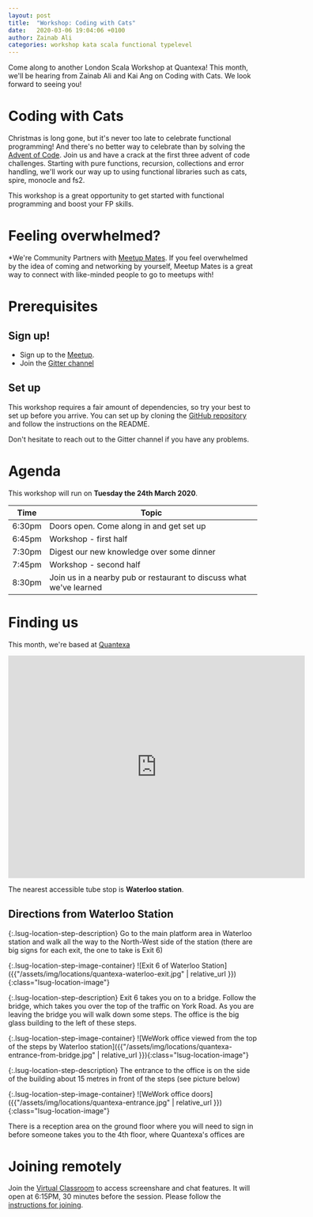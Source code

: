 ```yaml
---
layout: post
title:  "Workshop: Coding with Cats"
date:   2020-03-06 19:04:06 +0100
author: Zainab Ali
categories: workshop kata scala functional typelevel
---
```


Come along to another London Scala Workshop at Quantexa!  This month, we'll be hearing from Zainab Ali and Kai Ang on Coding with Cats. We look forward to seeing you!

# Coding with Cats

Christmas is long gone, but it's never too late to celebrate functional programming!  And there's no better way to celebrate than by solving the [Advent of Code](https://adventofcode.com/).
Join us and have a crack at the first three advent of code challenges.  Starting with pure functions, recursion, collections and error handling, we'll work our way up to using functional libraries such as cats, spire, monocle and fs2.

This workshop is a great opportunity to get started with functional programming and boost your FP skills.

# Feeling overwhelmed?

*We're Community Partners with [Meetup Mates](https://meetup-mates.com). If you feel overwhelmed by the idea of coming and networking by yourself, Meetup Mates is a great way to connect with like-minded people to go to meetups with!

# Prerequisites

## Sign up!

- Sign up to the [Meetup](https://www.meetup.com/london-scala/events/268770032/).
- Join the [Gitter channel](https://gitter.im/lsug/advent-of-code-typelevel)

## Set up

This workshop requires a fair amount of dependencies, so try your best to set up before you arrive.  You can set up by cloning the [GitHub repository](https://github.com/lsug/advent-of-code-typelevel.git) and follow the instructions on the README.

Don't hesitate to reach out to the Gitter channel if you have any problems.

# Agenda

This workshop will run on **Tuesday the 24th March 2020**.

| Time   | Topic                                                               |
|--------|---------------------------------------------------------------------|
| 6:30pm | Doors open.  Come along in and get set up                           |
| 6:45pm | Workshop - first half                                               |
| 7:30pm | Digest our new knowledge over some dinner                           |
| 7:45pm | Workshop - second half                                              |
| 8:30pm | Join us in a nearby pub or restaurant to discuss what we've learned |


# Finding us

This month, we're based at [Quantexa](https://g.page/WeWork-10-York-Road?shareHow)

<iframe src="https://www.google.com/maps/embed?pb=!1m18!1m12!1m3!1d2483.5158729641425!2d-0.11789368423015187!3d51.50375107963452!2m3!1f0!2f0!3f0!3m2!1i1024!2i768!4f13.1!3m3!1m2!1s0x487604b8106c6c97%3A0xdbf7769a113e32e0!2sWeWork%2010%20York%20Rd!5e0!3m2!1sen!2suk!4v1583525209542!5m2!1sen!2suk" width="600" height="450" frameborder="0" style="border:0;" allowfullscreen=""></iframe>

The nearest accessible tube stop is **Waterloo station**.

## Directions from Waterloo Station


<div markdown="1" class="lsug-location-step">

{:.lsug-location-step-description}
Go to the main platform area in Waterloo station and walk all the way to the North-West side of the station (there are big signs for each exit, the one to take is Exit 6)

{:.lsug-location-step-image-container}
![Exit 6 of Waterloo Station]({{"/assets/img/locations/quantexa-waterloo-exit.jpg" | relative_url }}){:class="lsug-location-image"}
</div>

<div markdown="1" class="lsug-location-step">

{:.lsug-location-step-description}
Exit 6 takes you on to a bridge. Follow the bridge, which takes you over the top of the traffic on York Road.  As you are leaving the bridge you will walk down some steps. The office is the big glass building to the left of these steps.

{:.lsug-location-step-image-container}
![WeWork office viewed from the top of the steps by Waterloo station]({{"/assets/img/locations/quantexa-entrance-from-bridge.jpg" | relative_url }}){:class="lsug-location-image"}
</div>

<div markdown="1" class="lsug-location-step">

{:.lsug-location-step-description}
The entrance to the office is on the side of the building about 15 metres in front of the steps (see picture below)

{:.lsug-location-step-image-container}
![WeWork office doors]({{"/assets/img/locations/quantexa-entrance.jpg" | relative_url }}){:class="lsug-location-image"}
</div>

There is a reception area on the ground floor where you will need to sign in before someone takes you to the 4th floor, where Quantexa's offices are

# Joining remotely

Join the [Virtual Classroom](https://eu.bbcollab.com/guest/9dacd911c58247df98f31826d558db67) to access screenshare and chat features.  It will open at 6:15PM, 30 minutes before the session.  Please follow the [instructions for joining](https://help.blackboard.com/Collaborate/Ultra/Participant/Join_Sessions#from-a-link_OTP-0).
